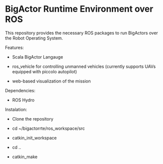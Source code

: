# BigActor Runtime Environment over ROS

This repository provides the necessary ROS packages to run BigActors over 
the Robot Operating System. 

Features: 

* Scala BigActor Langauge 

* ros_vehicle for controlling unmanned vehicles (currently supports UAVs equipped with piccolo autopilot)

* web-based visualization of the mission

Dependencies:

* ROS Hydro

Instalation:

* Clone the repository

* cd ~/bigactorrte/ros_workspace/src

* catkin_init_workspace

* cd ..

* catkin_make
